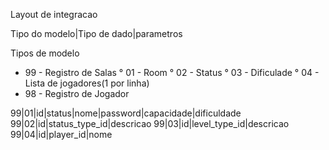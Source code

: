 Layout de integracao

Tipo do modelo|Tipo de dado|parametros

Tipos de modelo

- 99 - Registro de Salas
  ° 01 - Room
  ° 02 - Status
  ° 03 - Dificulade
  ° 04 - Lista de jogadores(1 por linha)
- 98 - Registro de Jogador

99|01|id|status|nome|password|capacidade|dificuldade
99|02|id|status_type_id|descricao
99|03|id|level_type_id|descricao
99|04|id|player_id|nome
